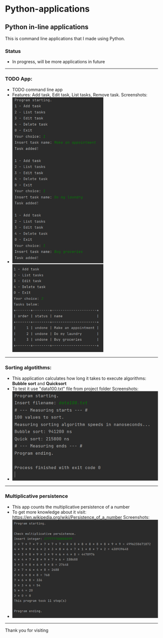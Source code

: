 # Python-applications

## Python in-line applications

This is command line applications that I made using Python.

### Status
- In progress, will be more applications in future

---

### TODO App:
- TODO command line app
- Features: Add task, Edit task, List tasks, Remove task.
Screenshots:
- <img src="to_do-app/screenshot_todoapp1.png" width="300">  <img src="to_do-app/screenshot_todoapp3.png" width="300">

---

### Sorting algotithms:
- This application calculates how long it takes to execute algorithms: **Bubble sort** and **Quicksort**
- To test it use "data100.txt" file from project folder
Screenshots:
-  <img src="sorting-algorithms/screenshot_sorting.png" width="500">

---

### Multiplicative persistence
- This app counts the multiplicative persistence of a number
- To get more knowledge about it visit: https://en.wikipedia.org/wiki/Persistence_of_a_number
Screenshots:
-  <img src="multiplicative_persistence/screenshot_mult_persist.png" width="500">

---

Thank you for visiting




   
